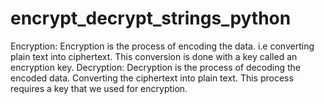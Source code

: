 # encrypt_decrypt_strings_python
Encryption:  Encryption is the process of encoding the data. i.e converting plain text into ciphertext. This conversion is done with a key called an encryption key.  Decryption:  Decryption is the process of decoding the encoded data. Converting the ciphertext into plain text. This process requires a key that we used for encryption.  
